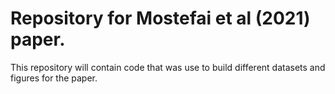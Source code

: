 # Repository for Mostefai et al (2021) paper.
This repository will contain code that was use to build different datasets and figures for the paper.
